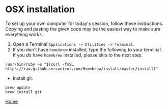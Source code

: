 # OSX installation

To set up your own computer for today's session, follow these instructions.
Copying and pasting the given code may be the easiest way to make sure everything works.

1. Open a Terminal `Applications -> Utilities -> Terminal`.
2. If you don't have `homebrew` installed, type the following to your terminal. If you *do* have `homebrew` installed, please skip to the next step.

```
/usr/bin/ruby -e "$(curl -fsSL https://raw.githubusercontent.com/Homebrew/install/master/install)"
```

- Install git.

```
brew update
brew install git
```

[Home](../)
